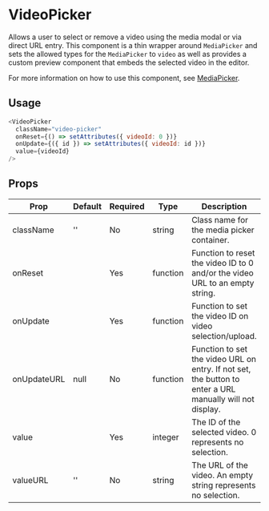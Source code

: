 # VideoPicker

Allows a user to select or remove a video using the media modal or via direct
URL entry. This component is a thin wrapper around `MediaPicker` and sets the
allowed types for the `MediaPicker` to `video` as well as provides a custom
preview component that embeds the selected video in the editor.

For more information on how to use this component, see
[MediaPicker](../media-picker/README.md).

## Usage

``` js
<VideoPicker
  className="video-picker"
  onReset={() => setAttributes({ videoId: 0 })}
  onUpdate={({ id }) => setAttributes({ videoId: id })}
  value={videoId}
/>
```

## Props

| Prop        | Default     | Required | Type     | Description                                                                                              |
|-------------|-------------|----------|----------|----------------------------------------------------------------------------------------------------------|
| className   | ''          | No       | string   | Class name for the media picker container.                                                               |
| onReset     |             | Yes      | function | Function to reset the video ID to 0 and/or the video URL to an empty string.                             |
| onUpdate    |             | Yes      | function | Function to set the video ID on video selection/upload.                                                  |
| onUpdateURL | null        | No       | function | Function to set the video URL on entry. If not set, the button to enter a URL manually will not display. |
| value       |             | Yes      | integer  | The ID of the selected video. 0 represents no selection.                                                 |
| valueURL    | ''          | No       | string   | The URL of the video. An empty string represents no selection.                                           |
